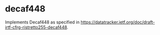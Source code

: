# decaf448
Implements Decaf448 as specified in https://datatracker.ietf.org/doc/draft-irtf-cfrg-ristretto255-decaf448.
